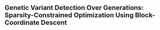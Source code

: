 ## Genetic Variant Detection Over Generations: Sparsity-Constrained Optimization Using Block-Coordinate Descent
